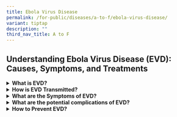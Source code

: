 ```yaml
---
title: Ebola Virus Disease
permalink: /for-public/diseases/a-to-f/ebola-virus-disease/
variant: tiptap
description: ""
third_nav_title: A to F
---
```

<h2>Understanding Ebola Virus Disease (EVD): Causes, Symptoms, and Treatments</h2>
<p></p>
<div data-type="detailGroup" class="isomer-accordion isomer-accordion-white">
<details class="isomer-details">
<summary><strong>What is EVD?</strong>
</summary>
<div data-type="detailsContent" class="isomer-details-content">
<p>Ebola Virus Disease (EVD), previously known as Ebola Haemorrhagic Fever,
is a rare disease which causes severe, often fatal illness in humans.</p>
<p>There have been several Ebola outbreaks in Africa since the disease first
appeared in 1976. The disease affects humans and non-human primates (e.g.
monkeys, gorillas, and chimpanzees). The origin of the virus is unknown
but fruit bats are considered the likely host of the Ebola virus.</p>
</div>
</details>
<details class="isomer-details">
<summary><strong>How is EVD Transmitted?</strong>
</summary>
<div data-type="detailsContent" class="isomer-details-content">
<p>The Ebola virus is transmitted through direct contact with:</p>
<ul>
<li>
<p>Blood or body fluids (urine, saliva, sweat, faeces, vomit, breast milk,
semen) of an infected person.</p>
</li>
<li>
<p>Objects (such as clothes, bedding, needles, and syringes) that are contaminated
with infected body fluids.</p>
</li>
<li>
<p>Blood or body fluids of infected animals.</p>
</li>
</ul>
<p>The incubation period is about 2 to 21 days.</p>
</div>
</details>
<details class="isomer-details">
<summary><strong>What are the Symptoms of EVD?</strong>
</summary>
<div data-type="detailsContent" class="isomer-details-content">
<p>The following symptoms of EVD are commonly experienced at the beginning
of the disease:</p>
<ul>
<li>
<p>Sudden onset of fever</p>
</li>
<li>
<p>Intense weakness</p>
</li>
<li>
<p>Muscle pain</p>
</li>
<li>
<p>Headache</p>
</li>
<li>
<p>Sore throat</p>
</li>
<li>
<p>Fatigue</p>
</li>
</ul>
</div>
</details>
<details class="isomer-details">
<summary><strong>What are the potential complications of EVD?</strong>
</summary>
<div data-type="detailsContent" class="isomer-details-content">
<p>As EVD progresses, infected persons commonly develop vomiting and diarrhoea,
rash, impaired kidney, and liver dysfunction and in some cases, bleeding.</p>
</div>
</details>
<details class="isomer-details">
<summary><strong>How to Prevent EVD?</strong>
</summary>
<div data-type="detailsContent" class="isomer-details-content">
<p>To reduce risk of exposure to Ebola, we advise travellers to maintain
their vigilance and adopt the following health precautions:</p>
<ul>
<li>
<p>Observe and practise good personal hygiene at all times.</p>
</li>
<li>
<p>Wash your hands regularly with soap, especially before handling food or
eating, after going to the toilet, or when hands are dirty. If water is
not available, use an alcohol-based hand sanitiser that contains at least
60% alcohol.</p>
</li>
<li>
<p>Avoid close contact with persons who are unwell or have symptoms of infectious
diseases.</p>
</li>
<li>
<p>Avoid contact with wild animals, including bats, monkeys, apes, chimpanzee
and gorillas, whether alive or dead, including their raw or undercooked
meat.</p>
</li>
<li>
<p>Avoid participating in burial ceremonies which require direct contact
with the body of a deceased infected person.</p>
</li>
<li>
<p>Returning travellers from countries with reported EVD activity or travellers
who suspect that they have been exposed to EVD should seek immediate medical
attention if they develop any symptoms (i.e. sudden onset of high fever,
stomach pain, diarrhoea, vomiting, rash or bleeding). They should inform
their doctor of their recent travel or contact history.</p>
</li>
</ul>
<p>Patients with EVD are managed with symptomatic treatment and supportive
care. If diagnosed and managed early, these can significantly improve the
chances of survival.</p>
<p>There are two vaccines for Ebola disease caused by the Zaire species (i.e. <em>Orthoebolavirus zairense</em>).
They are limited in supply and only available for restricted use.</p>
</div>
</details>
</div>
<p></p>